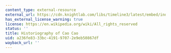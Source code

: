 ```yaml
---
content_type: external-resource
external_url: https://cdn.knightlab.com/libs/timeline3/latest/embed/index.html?source=1PMfU70tH0SMy_qDJx_IJyO3dvYnJ0t4Er50rGZUo0Xg&font=Default&lang=en&initial_zoom=2&height=750
has_external_license_warning: true
license: https://en.wikipedia.org/wiki/All_rights_reserved
status: ''
title: Historiography of Cao Cao
uid: a236fe83-33bc-4191-9707-2e9eb50867df
wayback_url: ''
---
```

